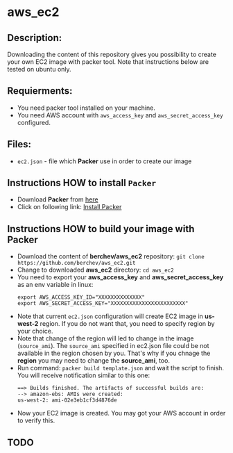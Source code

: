 # aws_ec2

## Description:
Downloading the content of this repository gives you possibility to create your own EC2 image with packer tool.
Note that instructions below are tested on ubuntu only.

## Requierments:
- You need packer tool installed on your machine.
- You need AWS account with `aws_access_key` and `aws_secret_access_key` configured.

## Files:
- `ec2.json` - file which **Packer** use in order to create our image


## Instructions HOW to install `Packer`
- Download **Packer** from [here](https://www.packer.io/)
- Click on following link: [Install Packer](https://www.packer.io/intro/getting-started/install.html) 

## Instructions HOW to build your image with **Packer**
- Download the content of **berchev/aws_ec2** repository: `git clone https://github.com/berchev/aws_ec2.git`
- Change to downloaded **aws_ec2** directory: `cd aws_ec2`
- You need to export your **aws_access_key** and **aws_secret_access_key** as an env variable in linux:
  ```
  export AWS_ACCESS_KEY_ID="XXXXXXXXXXXXXX"
  export AWS_SECRET_ACCESS_KEY="XXXXXXXXXXXXXXXXXXXXXXXX"
  ```
- Note that current `ec2.json` configuration will create EC2 image in **us-west-2** region. If you do not want that, you need to specify region by your choice. 
- Note that change of the region will led to change in the image (`source_ami`). The `source_ami` specified in ec2.json file could be not available in the region chosen by you.
That's why if you chnage the **region** you may need to change the **source_ami**, too.
- Run command: `packer build template.json` and wait the script to finish. You will receive notification similar to this one:
  ```
  ==> Builds finished. The artifacts of successful builds are:
  --> amazon-ebs: AMIs were created:
  us-west-2: ami-02e3eb1cf3d4876de
  ```
- Now your EC2 image is created. You may got your AWS account in order to verify this.

## TODO
